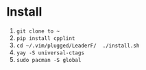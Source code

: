 # Install

1. `git clone to ~`
2. `pip install cpplint`
3. `cd ~/.vim/plugged/LeaderF/  ./install.sh`
4. `yay -S universal-ctags`
5. `sudo pacman -S global`
